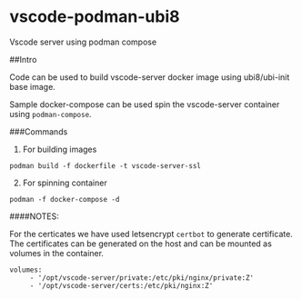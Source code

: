 # vscode-podman-ubi8
Vscode server using podman compose


##Intro

Code can be used to build vscode-server docker image using ubi8/ubi-init base image. 

Sample docker-compose can be used spin the vscode-server container using `podman-compose`.


###Commands

1. For building images

```
podman build -f dockerfile -t vscode-server-ssl
```

2. For spinning container

```
podman -f docker-compose -d
```

####NOTES:

For the certicates we have used letsencrypt `certbot` to generate certificate. The certificates can be generated on the host and can be mounted as volumes in the container.

```
volumes:
     - '/opt/vscode-server/private:/etc/pki/nginx/private:Z'
     - '/opt/vscode-server/certs:/etc/pki/nginx:Z'
``` 
